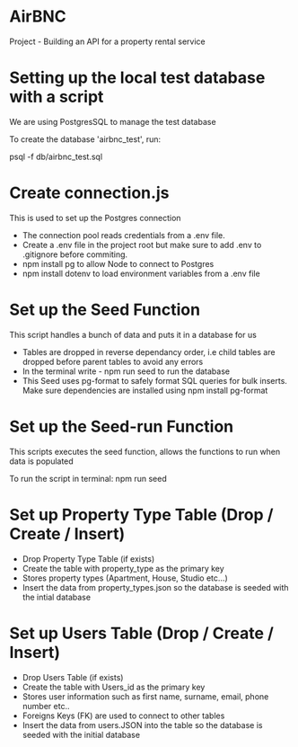 # AirBNC

Project - Building an API for a property rental service 

# Setting up the local test database with a script 

We are using PostgresSQL to manage the test database

To create the database 'airbnc_test', run: 

psql -f db/airbnc_test.sql

# Create connection.js

This is used to set up the Postgres connection

* The connection pool reads credentials from a .env file.
* Create a .env file in the project root but make sure to add .env to .gitignore before commiting. 
* npm install pg to allow Node to connect to Postgres 
* npm install dotenv to load environment variables from a .env file

# Set up the Seed Function

This script handles a bunch of data and puts it in a database for us

* Tables are dropped in reverse dependancy order, i.e child tables are dropped before parent tables to avoid any errors
* In the terminal write - npm run seed to run the database 
* This Seed uses pg-format to safely format SQL queries for bulk inserts. Make sure dependencies are installed using npm install pg-format 

# Set up the Seed-run Function

This scripts executes the seed function, allows the functions to run when data is populated

To run the script in terminal: npm run seed 

# Set up Property Type Table (Drop / Create / Insert)

* Drop Property Type Table (if exists)
* Create the table with property_type as the primary key
* Stores property types (Apartment, House, Studio etc...)
* Insert the data from property_types.json so the database is seeded with the intial database

# Set up Users Table (Drop / Create / Insert)

* Drop Users Table (if exists)
* Create the table with Users_id as the primary key
* Stores user information such as first name, surname, email, phone number etc.. 
* Foreigns Keys (FK) are used to connect to other tables
* Insert the data from users.JSON into the table so the database is seeded with the initial database 

